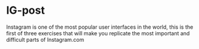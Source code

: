 # IG-post

Instagram is one of the most popular user interfaces in the world, this is the first of three exercises that will make you replicate the most important and difficult parts of Instagram.com

